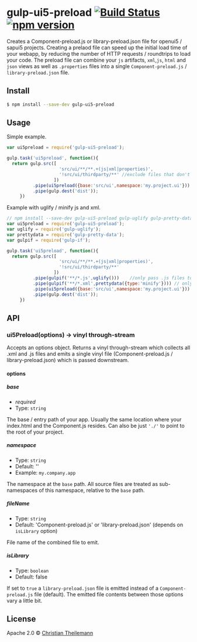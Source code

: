 # gulp-ui5-preload [![Build Status](https://travis-ci.org/geekflyer/gulp-ui5-preload.svg?branch=master)](https://travis-ci.org/geekflyer/gulp-ui5-preload) [![npm version](https://badge.fury.io/js/gulp-ui5-preload.svg)](http://badge.fury.io/js/gulp-ui5-preload)

Creates a Component-preload.js or library-preload.json file for openui5 / sapui5 projects. Creating a prelaod file can speed up the initial load time of your webapp, by reducing the number of HTTP requests / roundtrips to load your code. The preload file can combine your `js` artifacts, `xml`,`js`, `html` and `json` views as well as `.properties` files into a single `Component-preload.js` / `library-preload.json` file.

## Install

```sh
$ npm install --save-dev gulp-ui5-preload
```

## Usage

Simple example.

```js
var ui5preload = require('gulp-ui5-preload');

gulp.task('ui5preload', function(){
  return gulp.src([
					'src/ui/**/**.+(js|xml|properties)',
					'!src/ui/thirdparty/**' //exclude files that don't belong in preload (optional)
                  ])
          .pipe(ui5preload({base:'src/ui',namespace:'my.project.ui'}))
          .pipe(gulp.dest('dist'));
     })
```

Example with uglify / minify js and xml.

```js
// npm install --save-dev gulp-ui5-preload gulp-uglify gulp-pretty-data gulp-if
var ui5preload = require('gulp-ui5-preload');
var uglify = require('gulp-uglify');
var prettydata = require('gulp-pretty-data');
var gulpif = require('gulp-if');

gulp.task('ui5preload', function(){
  return gulp.src([
					'src/ui/**/**.+(js|xml|properties)',
					'!src/ui/thirdparty/**'
                  ])
          .pipe(gulpif('**/*.js',uglify()))    //only pass .js files to uglify
          .pipe(gulpif('**/*.xml',prettydata({type:'minify'}))) // only pass .xml to prettydata 
          .pipe(ui5preload({base:'src/ui',namespace:'my.project.ui'}))
          .pipe(gulp.dest('dist'));
     })
```

## API

### ui5Preload(options) -> vinyl through-stream

Accepts an options object.
Returns a vinyl through-stream which collects all .xml and .js files and emits a single vinyl file (Component-preload.js / library-preload.json) which is passed downstream.

#### options

##### base
* *required*
* Type: `string`  

The base / entry path of your app. Usually the same location where your index.html and the Component.js resides. Can also be just `'./'` to point to the root of your project.

##### namespace
* Type: `string`
* Default: ''
* Example: `my.company.app`


The namespace at the `base` path. All source files are treated as sub-namespaces of this namespace, relative to the `base` path.

##### fileName
* Type: `string`
* Default: 'Component-preload.js' or 'library-preload.json' (depends on `isLibrary` option)

File name of the combined file to emit.

##### isLibrary
* Type: `boolean`
* Default: false

If set to `true` a `library-preload.json` file is emitted instead of a `Component-preload.js` file (default). The emitted file contents between those options vary a little bit.

## License

Apache 2.0 © [Christian Theilemann](https://github.com/geekflyer)
